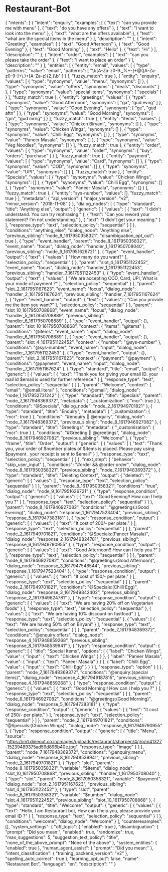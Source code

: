 # Restaurant-Bot
{
  "intents": [
    {
      "intent": "enquiry",
      "examples": [
        {
          "text": "can you provide me with menu"
        },
        {
          "text": "do you have any offers"
        },
        {
          "text": "i want to look into the menu"
        },
        {
          "text": "what are the offers available"
        },
        {
          "text": "what are the special items in the menu"
        }
      ],
      "description": ""
    },
    {
      "intent": "Greeting",
      "examples": [
        {
          "text": "Good Afternoon"
        },
        {
          "text": "Good Evening"
        },
        {
          "text": "Good Morning"
        },
        {
          "text": "Hello"
        },
        {
          "text": "Hi"
        }
      ],
      "description": ""
    },
    {
      "intent": "order",
      "examples": [
        {
          "text": "can you please take the order"
        },
        {
          "text": "i want to place an order"
        }
      ],
      "description": ""
    }
  ],
  "entities": [
    {
      "entity": "email",
      "values": [
        {
          "type": "patterns",
          "value": "email",
          "patterns": [
            "\\b[A-Za-z0-9._%+-]+@([A-Za-z0-9-]+\\.)+[A-Za-z]{2,}\\b"
          ]
        }
      ],
      "fuzzy_match": true
    },
    {
      "entity": "enquiry",
      "values": [
        {
          "type": "synonyms",
          "value": "menu",
          "synonyms": []
        },
        {
          "type": "synonyms",
          "value": "offers",
          "synonyms": [
            "deals",
            "discounts"
          ]
        },
        {
          "type": "synonyms",
          "value": "special items",
          "synonyms": [
            "specials"
          ]
        }
      ],
      "fuzzy_match": true
    },
    {
      "entity": "greetings",
      "values": [
        {
          "type": "synonyms",
          "value": "Good Afternoon",
          "synonyms": [
            "ga",
            "gud evng"
          ]
        },
        {
          "type": "synonyms",
          "value": "Good Evening",
          "synonyms": [
            "ge",
            "gud aftn"
          ]
        },
        {
          "type": "synonyms",
          "value": "Good Morning",
          "synonyms": [
            "gm",
            "gud mrng"
          ]
        }
      ],
      "fuzzy_match": true
    },
    {
      "entity": "items",
      "values": [
        {
          "type": "synonyms",
          "value": "Chicken Biryani",
          "synonyms": []
        },
        {
          "type": "synonyms",
          "value": "Chicken Wings",
          "synonyms": []
        },
        {
          "type": "synonyms",
          "value": "Chilli Egg",
          "synonyms": []
        },
        {
          "type": "synonyms",
          "value": "Paneer Masala",
          "synonyms": []
        },
        {
          "type": "synonyms",
          "value": "Veg Noodles",
          "synonyms": []
        }
      ],
      "fuzzy_match": true
    },
    {
      "entity": "order",
      "values": [
        {
          "type": "synonyms",
          "value": "order",
          "synonyms": [
            "buy",
            "orders",
            "purchase"
          ]
        }
      ],
      "fuzzy_match": true
    },
    {
      "entity": "payment",
      "values": [
        {
          "type": "synonyms",
          "value": "Card",
          "synonyms": []
        },
        {
          "type": "synonyms",
          "value": "COD",
          "synonyms": []
        },
        {
          "type": "synonyms",
          "value": "UPI",
          "synonyms": []
        }
      ],
      "fuzzy_match": true
    },
    {
      "entity": "Specials",
      "values": [
        {
          "type": "synonyms",
          "value": "Chicken Wings",
          "synonyms": []
        },
        {
          "type": "synonyms",
          "value": "Chilli Egg",
          "synonyms": []
        },
        {
          "type": "synonyms",
          "value": "Paneer Masala",
          "synonyms": []
        }
      ],
      "fuzzy_match": true
    },
    {
      "entity": "sys-number",
      "values": [],
      "fuzzy_match": true
    }
  ],
  "metadata": {
    "api_version": {
      "major_version": "v2",
      "minor_version": "2018-11-08"
    }
  },
  "dialog_nodes": [
    {
      "type": "standard",
      "title": "Anything else",
      "output": {
        "generic": [
          {
            "values": [
              {
                "text": "I didn't understand. You can try rephrasing."
              },
              {
                "text": "Can you reword your statement? I'm not understanding."
              },
              {
                "text": "I didn't get your meaning."
              }
            ],
            "response_type": "text",
            "selection_policy": "sequential"
          }
        ]
      },
      "conditions": "anything_else",
      "dialog_node": "Anything else",
      "previous_sibling": "node_8_1617950358321",
      "disambiguation_opt_out": true
    },
    {
      "type": "event_handler",
      "parent": "node_8_1617950358321",
      "event_name": "focus",
      "dialog_node": "handler_1_1617950708040",
      "previous_sibling": "node_9_1617951626721"
    },
    {
      "type": "event_handler",
      "output": {
        "text": {
          "values": [
            "How many do you want?"
          ],
          "selection_policy": "sequential"
        }
      },
      "parent": "slot_4_1617951122452",
      "event_name": "focus",
      "dialog_node": "handler_1_1617951122453",
      "previous_sibling": "handler_7_1617951122453"
    },
    {
      "type": "event_handler",
      "output": {
        "text": {
          "values": [
            "We are accepting COD, Card, UPI, What is your mode of payment ?"
          ],
          "selection_policy": "sequential"
        }
      },
      "parent": "slot_2_1617951167623",
      "event_name": "focus",
      "dialog_node": "handler_2_1617951167624",
      "previous_sibling": "handler_7_1617951167624"
    },
    {
      "type": "event_handler",
      "output": {
        "text": {
          "values": [
            "Can you provide me the item you want?"
          ],
          "selection_policy": "sequential"
        }
      },
      "parent": "slot_10_1617950708868",
      "event_name": "focus",
      "dialog_node": "handler_5_1617950708889",
      "previous_sibling": "handler_6_1617950708889"
    },
    {
      "type": "event_handler",
      "output": {},
      "parent": "slot_10_1617950708868",
      "context": {
        "items": "@items"
      },
      "conditions": "@items",
      "event_name": "input",
      "dialog_node": "handler_6_1617950708889"
    },
    {
      "type": "event_handler",
      "output": {},
      "parent": "slot_4_1617951122452",
      "context": {
        "number": "@sys-number"
      },
      "conditions": "@sys-number",
      "event_name": "input",
      "dialog_node": "handler_7_1617951122453"
    },
    {
      "type": "event_handler",
      "output": {},
      "parent": "slot_2_1617951167623",
      "context": {
        "payment": "@payment"
      },
      "conditions": "@payment",
      "event_name": "input",
      "dialog_node": "handler_7_1617951167624"
    },
    {
      "type": "standard",
      "title": "email",
      "output": {
        "generic": [
          {
            "values": [
              {
                "text": "Thank you for giving your email ID. your mail id $email is used for further reference."
              }
            ],
            "response_type": "text",
            "selection_policy": "sequential"
          }
        ]
      },
      "parent": "Welcome",
      "context": {
        "email": "@email.literal"
      },
      "conditions": "@email",
      "dialog_node": "node_1_1617952731242"
    },
    {
      "type": "standard",
      "title": "Specials",
      "parent": "node_7_1617948369372",
      "metadata": {
        "_customization": {
          "mcr": true
        }
      },
      "conditions": "@Specials",
      "dialog_node": "node_2_1617949701821"
    },
    {
      "type": "standard",
      "title": "Enquiry",
      "metadata": {
        "_customization": {
          "mcr": true
        }
      },
      "conditions": "#enquiry || @enquiry",
      "dialog_node": "node_7_1617948369372",
      "previous_sibling": "node_8_1617946927082"
    },
    {
      "type": "standard",
      "title": "Greetings",
      "metadata": {
        "_customization": {
          "mcr": true
        }
      },
      "conditions": "#Greeting || @greetings",
      "dialog_node": "node_8_1617946927082",
      "previous_sibling": "Welcome"
    },
    {
      "type": "frame",
      "title": "Order",
      "output": {
        "generic": [
          {
            "values": [
              {
                "text": "Thank you, your order of $number plates of $items is placed. Please pay using $payment . your receipt is sent to $email"
              }
            ],
            "response_type": "text",
            "selection_policy": "sequential"
          }
        ]
      },
      "next_step": {
        "behavior": "skip_user_input"
      },
      "conditions": "#order && @order:order",
      "dialog_node": "node_8_1617950358321",
      "previous_sibling": "node_7_1617948369372"
    },
    {
      "type": "standard",
      "title": "Deleting Context",
      "output": {
        "deleted": "<?context.remove('items')?><?context.remove('number')?><?context.remove('payment')?><?context.remove('email')?>",
        "generic": [
          {
            "values": [],
            "response_type": "text",
            "selection_policy": "sequential"
          }
        ]
      },
      "parent": "node_8_1617950358321",
      "conditions": "true",
      "dialog_node": "node_9_1617951626721"
    },
    {
      "type": "response_condition",
      "output": {
        "generic": [
          {
            "values": [
              {
                "text": "Good Evening!! How can I help you ?"
              }
            ],
            "response_type": "text",
            "selection_policy": "sequential"
          }
        ]
      },
      "parent": "node_8_1617946927082",
      "conditions": "@greetings:(Good Evening)",
      "dialog_node": "response_1_1617947523404",
      "previous_sibling": "response_5_1617947383181"
    },
    {
      "type": "response_condition",
      "output": {
        "generic": [
          {
            "values": [
              {
                "text": "It cost of 200/- per plate."
              }
            ],
            "response_type": "text",
            "selection_policy": "sequential"
          }
        ]
      },
      "parent": "node_2_1617949701821",
      "conditions": "@Specials:(Paneer Masala)",
      "dialog_node": "response_2_1617949824781",
      "previous_sibling": "response_6_1617949790955"
    },
    {
      "type": "response_condition",
      "output": {
        "generic": [
          {
            "values": [
              {
                "text": "Good Afternoon!! How can I help you ?"
              }
            ],
            "response_type": "text",
            "selection_policy": "sequential"
          }
        ]
      },
      "parent": "node_8_1617946927082",
      "conditions": "@greetings:(Good Afternoon)",
      "dialog_node": "response_3_1617947548544",
      "previous_sibling": "response_1_1617947523404"
    },
    {
      "type": "response_condition",
      "output": {
        "generic": [
          {
            "values": [
              {
                "text": "It cost of 150/- per plate."
              }
            ],
            "response_type": "text",
            "selection_policy": "sequential"
          }
        ]
      },
      "parent": "node_2_1617949701821",
      "conditions": "@Specials:(Chilli Egg)",
      "dialog_node": "response_3_1617949842402",
      "previous_sibling": "response_2_1617949824781"
    },
    {
      "type": "response_condition",
      "output": {
        "generic": [
          {
            "values": [
              {
                "text": "We are having 20% off on Vegetarian foods"
              }
            ],
            "response_type": "text",
            "selection_policy": "sequential"
          },
          {
            "values": [
              {
                "text": "We are having 10% discount on fastfood"
              }
            ],
            "response_type": "text",
            "selection_policy": "sequential"
          },
          {
            "values": [
              {
                "text": "We are having 50% off on Biryani"
              }
            ],
            "response_type": "text",
            "selection_policy": "sequential"
          }
        ]
      },
      "parent": "node_7_1617948369372",
      "conditions": "@enquiry:offers",
      "dialog_node": "response_4_1617948859268",
      "previous_sibling": "response_8_1617948539941"
    },
    {
      "type": "response_condition",
      "output": {
        "generic": [
          {
            "title": "Special Items",
            "options": [
              {
                "label": "Chicken Wings",
                "value": {
                  "input": {
                    "text": "Chicken Wings"
                  }
                }
              },
              {
                "label": "Paneer Masala",
                "value": {
                  "input": {
                    "text": "Paneer Masala"
                  }
                }
              },
              {
                "label": "Chilli Egg",
                "value": {
                  "input": {
                    "text": "Chilli Egg"
                  }
                }
              }
            ],
            "response_type": "option"
          }
        ]
      },
      "parent": "node_7_1617948369372",
      "conditions": "@enquiry:(special items)",
      "dialog_node": "response_4_1617949187815",
      "previous_sibling": "response_4_1617948859268"
    },
    {
      "type": "response_condition",
      "output": {
        "generic": [
          {
            "values": [
              {
                "text": "Good Morning!! How can I help you ?"
              }
            ],
            "response_type": "text",
            "selection_policy": "sequential"
          }
        ]
      },
      "parent": "node_8_1617946927082",
      "conditions": "@greetings:(Good Morning)",
      "dialog_node": "response_5_1617947383181"
    },
    {
      "type": "response_condition",
      "output": {
        "generic": [
          {
            "values": [
              {
                "text": "It cost of 250/- per plate."
              }
            ],
            "response_type": "text",
            "selection_policy": "sequential"
          }
        ]
      },
      "parent": "node_2_1617949701821",
      "conditions": "@Specials:(Chicken Wings)",
      "dialog_node": "response_6_1617949790955"
    },
    {
      "type": "response_condition",
      "output": {
        "generic": [
          {
            "title": "Menu",
            "source": "https://im1.dineout.co.in/images/uploads/restaurant/sharpen/4/j/o/m41327-15239489375ad59d896b40e.jpg",
            "response_type": "image"
          }
        ]
      },
      "parent": "node_7_1617948369372",
      "conditions": "@enquiry:menu",
      "dialog_node": "response_8_1617948539941",
      "previous_sibling": "node_2_1617949701821"
    },
    {
      "type": "slot",
      "parent": "node_8_1617950358321",
      "variable": "$items",
      "dialog_node": "slot_10_1617950708868",
      "previous_sibling": "handler_1_1617950708040"
    },
    {
      "type": "slot",
      "parent": "node_8_1617950358321",
      "variable": "$payment",
      "dialog_node": "slot_2_1617951167623",
      "previous_sibling": "slot_4_1617951122452"
    },
    {
      "type": "slot",
      "parent": "node_8_1617950358321",
      "variable": "$number",
      "dialog_node": "slot_4_1617951122452",
      "previous_sibling": "slot_10_1617950708868"
    },
    {
      "type": "standard",
      "title": "Welcome",
      "output": {
        "generic": [
          {
            "values": [
              {
                "text": "Hello, I am Restaurant bot, How can I help you, please provide your email ID ?"
              }
            ],
            "response_type": "text",
            "selection_policy": "sequential"
          }
        ]
      },
      "conditions": "welcome",
      "dialog_node": "Welcome"
    }
  ],
  "counterexamples": [],
  "system_settings": {
    "off_topic": {
      "enabled": true
    },
    "disambiguation": {
      "prompt": "Did you mean:",
      "enabled": true,
      "randomize": true,
      "max_suggestions": 5,
      "suggestion_text_policy": "title",
      "none_of_the_above_prompt": "None of the above"
    },
    "system_entities": {
      "enabled": true
    },
    "human_agent_assist": {
      "prompt": "Did you mean:"
    },
    "intent_classification": {
      "training_backend_version": "v2"
    },
    "spelling_auto_correct": true
  },
  "learning_opt_out": false,
  "name": "Restaurant Bot",
  "language": "en",
  "description": ""
}
